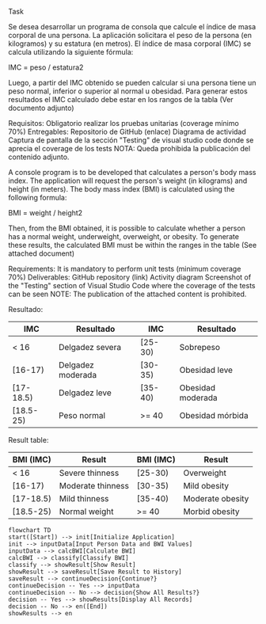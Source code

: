 Task

Se desea desarrollar un programa de consola que calcule el índice de masa corporal de una persona. La aplicación solicitara el peso de la persona (en kilogramos) y su estatura (en metros). El índice de masa corporal (IMC) se calcula utilizando la siguiente fórmula:

IMC = peso / estatura2

Luego, a partir del IMC obtenido se pueden calcular si una persona tiene un peso normal, inferior o superior al normal u obesidad. Para generar estos resultados el IMC calculado debe estar en los rangos de la tabla (Ver documento adjunto)

Requisitos:
Obligatorio realizar los pruebas unitarias (coverage mínimo 70%)
Entregables:
Repositorio de GitHub (enlace)
Diagrama de actividad
Captura de pantalla de la sección "Testing" de visual studio code donde se aprecia el coverage de los tests
NOTA: Queda prohibida la publicación del contenido adjunto.


A console program is to be developed that calculates a person's body mass index. The application will request the person's weight (in kilograms) and height (in meters). The body mass index (BMI) is calculated using the following formula:

BMI = weight / height2

Then, from the BMI obtained, it is possible to calculate whether a person has a normal weight, underweight, overweight, or obesity. To generate these results, the calculated BMI must be within the ranges in the table (See attached document)

Requirements:
It is mandatory to perform unit tests (minimum coverage 70%)
Deliverables:
GitHub repository (link)
Activity diagram
Screenshot of the "Testing" section of Visual Studio Code where the coverage of the tests can be seen
NOTE: The publication of the attached content is prohibited.

Resultado: 


| IMC         | Resultado              | IMC        | Resultado              |
|-------------|------------------------|------------|------------------------|
| < 16        | Delgadez severa        | [25-30)    | Sobrepeso             |
| [16-17)     | Delgadez moderada      | [30-35)    | Obesidad leve         |
| [17-18.5)   | Delgadez leve          | [35-40)    | Obesidad moderada     |
| [18.5-25)   | Peso normal            | >= 40      | Obesidad mórbida      |



Result table:

| BMI (IMC)   | Result                | BMI (IMC)   | Result                |
|-------------|-----------------------|-------------|-----------------------|
| < 16        | Severe thinness       | [25-30)     | Overweight            |
| [16-17)     | Moderate thinness     | [30-35)     | Mild obesity          |
| [17-18.5)   | Mild thinness         | [35-40)     | Moderate obesity      |
| [18.5-25)   | Normal weight         | >= 40       | Morbid obesity        |

```mermaid
flowchart TD
start([Start]) --> init[Initialize Application]
init --> inputData[Input Person Data and BWI Values]
inputData --> calcBWI[Calculate BWI]
calcBWI --> classify[Classify BWI]
classify --> showResult[Show Result]
showResult --> saveResult[Save Result to History]
saveResult --> continueDecision{Continue?}
continueDecision -- Yes --> inputData
continueDecision -- No --> decision{Show All Results?}
decision -- Yes --> showResults[Display All Records]
decision -- No --> en([End])
showResults --> en


